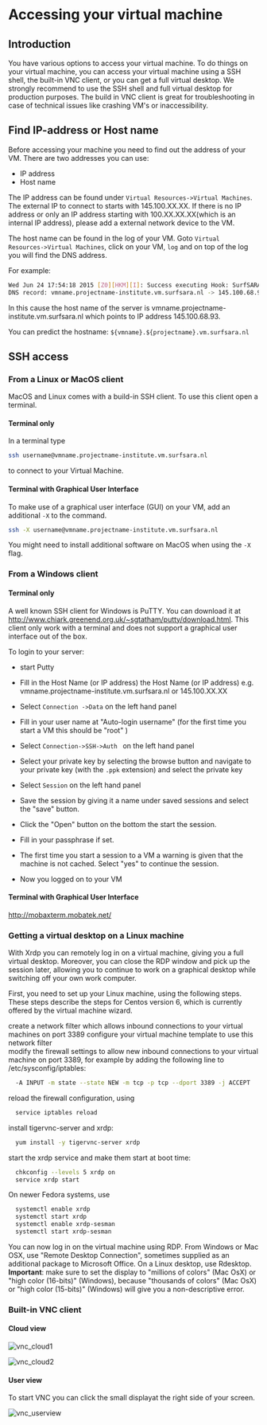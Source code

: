 # Accessing your virtual machine

## Introduction

You have various options to access your virtual machine. To do things on your virtual machine, you can access your virtual machine using a SSH shell, the built-in VNC client, or you can get a full virtual desktop.  We strongly recommend to use the SSH shell and full virtual desktop for production purposes. The build in VNC client is great for troubleshooting in case of technical issues like crashing VM's or inaccessibility.

## Find IP-address or Host name

Before accessing your machine you need to find out the address of your VM. There are two addresses you can use:
* IP address
* Host name

The IP address can be found under `Virtual Resources->Virtual Machines`. The external IP to connect to starts with 145.100.XX.XX. If there is no IP address or only an IP address starting with 100.XX.XX.XX(which is an internal IP address), please add a external network device to the VM.

The host name can be found in the log of your VM. Goto `Virtual Resources->Virtual Machines`, click on your VM, `log` and on top of the log you will find the DNS address. 

For example:
  
```sh
Wed Jun 24 17:54:18 2015 [Z0][HKM][I]: Success executing Hook: SurfSARA_Dns: Added
DNS record: vmname.projectname-institute.vm.surfsara.nl -> 145.100.68.93. 
```

In this cause the host name of the server is vmname.projectname-institute.vm.surfsara.nl which points to IP address 145.100.68.93.

You can predict the hostname: `${vmname}.${projectname}.vm.surfsara.nl`
## SSH access


### From a Linux or MacOS client

MacOS and Linux comes with a build-in SSH client. To use this client open a terminal.

#### Terminal only
In a terminal type

```sh
ssh username@vmname.projectname-institute.vm.surfsara.nl
```

to connect to your Virtual Machine.

#### Terminal with Graphical User Interface

To make use of a graphical user interface (GUI) on your VM, add an additional `-X` to the command.  

```sh
ssh -X username@vmname.projectname-institute.vm.surfsara.nl
```
You might need to install additional software on MacOS when using the `-X` flag.



### From a Windows client

#### Terminal only
A well known SSH client for Windows is PuTTY. You can download it at
http://www.chiark.greenend.org.uk/~sgtatham/putty/download.html. This client only work with a terminal and does not support a graphical user interface out of the box.

To login to your server:
- start Putty
-  Fill in the Host Name (or IP address) the Host Name (or IP address) e.g. vmname.projectname-institute.vm.surfsara.nl or 145.100.XX.XX

- Select `Connection ->Data` on the left hand panel
- Fill in your user name at "Auto-login username" (for the first time you start a VM this should be "root" )
- Select `Connection->SSH->Auth ` on the left hand panel
- Select your private key by selecting the browse button and navigate to your private key (with the `.ppk` extension) and select the private key
- Select `Session` on the left hand panel
- Save the session by giving it a name under saved sessions and select the "save" button.
- Click the "Open" button on the bottom the start the session.
- Fill in your passphrase if set.
- The first time you start a session to a VM a warning is given that the machine is not cached. Select "yes" to continue the session.
- Now you logged on to your VM 



#### Terminal with Graphical User Interface
http://mobaxterm.mobatek.net/


### Getting a virtual desktop on a Linux machine

With Xrdp you can remotely log in on a virtual machine, giving you a full virtual desktop. Moreover, you can close the RDP window and pick up the session later, allowing you to continue to work on a graphical desktop while switching off your own work computer.

First, you need to set up your Linux machine, using the following steps. These steps describe the steps for Centos version 6, which is currently offered by the virtual machine wizard.

create a network filter which allows inbound connections to your virtual machines on port 3389 
configure your virtual machine template to use this network filter  
modify the firewall settings to allow new inbound connections to your virtual machine on port 3389, for example by adding the following line to /etc/sysconfig/iptables:
``` bash
  -A INPUT -m state --state NEW -m tcp -p tcp --dport 3389 -j ACCEPT
```
 reload the firewall configuration, using
``` bash
  service iptables reload
```
 install tigervnc-server and xrdp:
``` bash
  yum install -y tigervnc-server xrdp
```
 start the xrdp service and make them start at boot time:
``` bash
  chkconfig --levels 5 xrdp on
  service xrdp start
```
On newer Fedora systems, use
``` bash
  systemctl enable xrdp
  systemctl start xrdp
  systemctl enable xrdp-sesman
  systemctl start xrdp-sesman
```
 You can now log in on the virtual machine using RDP. From Windows or Mac OSX, use "Remote Desktop Connection", sometimes supplied as an additional package to Microsoft Office. On a Linux desktop, use Rdesktop. **Important**: make sure to set the display to "millions of colors" (Mac OsX) or "high color (16-bits)" (Windows), because "thousands of colors" (Mac OsX) or "high color (15-bits)" (Windows) will give you a non-descriptive error.
 


### Built-in VNC client
#### Cloud view
![vnc_cloud1](https://doc.hpccloud.surfsara.nl/oortdoc/docs/raw/master/images/vnc_cloud1.png)

![vnc_cloud2](https://doc.hpccloud.surfsara.nl/oortdoc/docs/raw/master/images/vnc_cloud2.png)





#### User view
To start VNC you can click the small displayat the right side of your screen.


![vnc_userview](https://doc.hpccloud.surfsara.nl/oortdoc/docs/raw/master/images/vnc_userview.png)

